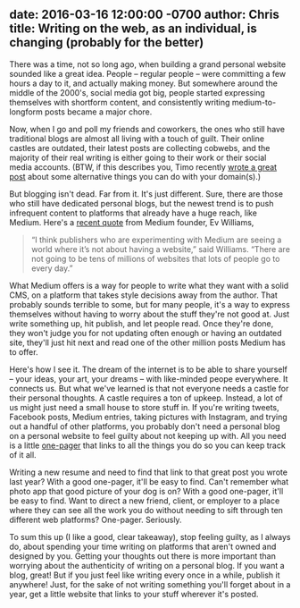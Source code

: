 date: 2016-03-16 12:00:00 -0700
author: Chris
title: Writing on the web, as an individual, is changing (probably for the better)
----

There was a time, not so long ago, when building a grand personal website sounded like a great idea. People – regular people – were committing a few hours a day to it, and actually making money. But somewhere around the middle of the 2000's, social media got big, people started expressing themselves with shortform content, and consistently writing medium-to-longform posts became a major chore. 

Now, when I go and poll my friends and coworkers, the ones who still have traditional blogs are almost all living with a touch of guilt. Their online castles are outdated, their latest posts are collecting cobwebs, and the majority of their real writing is either going to their work or their social media accounts. (BTW, if this describes you, Timo recently [wrote a great post](https://iwantmyname.com/blog/2016/03/struggling-to-update-your-site.html) about some alternative things you can do with your domain(s).)

But blogging isn't dead. Far from it. It's just different. Sure, there are those who still have dedicated personal blogs, but the newest trend is to push infrequent content to platforms that already have a huge reach, like Medium. Here's a [recent quote](http://venturebeat.com/2016/03/03/medium-plans-publisher-monetization-within-a-month-considers-paywalls-and-premium-content/) from Medium founder, Ev Williams, 

> “I think publishers who are experimenting with Medium are seeing a world where it’s not about having a website,” said Williams. “There are not going to be tens of millions of websites that lots of people go to every day.”

What Medium offers is a way for people to write what they want with a solid CMS, on a platform that takes style decisions away from the author. That probably sounds terrible to some, but for many people, it's a way to express themselves without having to worry about the stuff they're not good at. Just write something up, hit publish, and let people read. Once they're done, they won't judge you for not updating often enough or having an outdated site, they'll just hit next and read one of the other million posts Medium has to offer. 

Here's how I see it. The dream of the internet is to be able to share yourself – your ideas, your art, your dreams – with like-minded peope everywhere. It connects us. But what we've learned is that not everyone needs a castle for their personal thoughts. A castle requires a ton of upkeep. Instead, a lot of us might just need a small house to store stuff in. If you're writing tweets, Facebook posts, Medium entries, taking pictures with Instagram, and trying out a handful of other platforms, you probably don't need a personal blog on a personal website to feel guilty about not keeping up with. All you need is a little [one-pager](https://iwantmyname.com/blog/2016/03/struggling-to-update-your-site.html#section-3) that links to all the things you do so you can keep track of it all. 

Writing a new resume and need to find that link to that great post you wrote last year? With a good one-pager, it'll be easy to find. Can't remember what photo app that good picture of your dog is on? With a good one-pager, it'll be easy to find. Want to direct a new friend, client, or employer to a place where they can see all the work you do without needing to sift through ten different web platforms? One-pager. Seriously. 

To sum this up (I like a good, clear takeaway), stop feeling guilty, as I always do, about spending your time writing on platforms that aren't owned and designed by you. Getting your thoughts out there is more important than worrying about the authenticity of writing on a personal blog. If you want a blog, great! But if you just feel like writing every once in a while, publish it anywhere! Just, for the sake of not writing something you'll forget about in a year, get a little website that links to your stuff wherever it's posted.